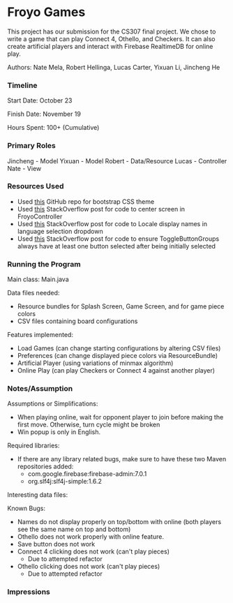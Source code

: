 Froyo Games
====
This project has our submission for the CS307 final project. We chose to write a game that can play
Connect 4, Othello, and Checkers. It can also create artificial players and interact with Firebase
RealtimeDB for online play. 

Authors: Nate Mela, Robert Hellinga, Lucas Carter, Yixuan Li, Jincheng He

### Timeline

Start Date: October 23

Finish Date: November 19

Hours Spent: 100+ (Cumulative)

### Primary Roles

Jincheng - Model
Yixuan - Model
Robert - Data/Resource
Lucas - Controller
Nate - View

### Resources Used

* Used [this](https://github.com/dicolar/jbootx) GitHub repo for bootstrap CSS theme
* Used [this](https://stackoverflow.com/questions/46603948/javafx-position-dialog-and-stage-in-center-of-screen) StackOverflow post for code to center screen in FroyoController
* Used [this](https://stackoverflow.com/questions/41634789/javafx-combobox-display-text-but-return-id-on-selection) StackOverflow post for code to Locale display names in language selection dropdown
* Used [this](https://stackoverflow.com/questions/46835087/prevent-a-toggle-group-from-not-having-a-toggle-selected-java-fx) StackOverflow post for code to ensure ToggleButtonGroups always have at least one button selected after being initially selected

### Running the Program

Main class: Main.java

Data files needed:
 * Resource bundles for Splash Screen, Game Screen, and for game piece colors
 * CSV files containing board configurations 

Features implemented:

 * Load Games (can change starting configurations by altering CSV files)
 * Preferences (can change displayed piece colors via ResourceBundle)
 * Artificial Player (using variations of minmax algorithm)
 * Online Play (can play Checkers or Connect 4 against another player)

### Notes/Assumption

Assumptions or Simplifications:
 * When playing online, wait for opponent player to join before making the first move. Otherwise, turn cycle might be broken
 * Win popup is only in English. 

Required libraries:
 * If there are any library related bugs, make sure to have these two Maven repositories added:
    * com.google.firebase:firebase-admin:7.0.1
    * org.slf4j:slf4j-simple:1.6.2

Interesting data files: 

Known Bugs: 
 * Names do not display properly on top/bottom with online (both players see the same name on top and bottom)
 * Othello does not work properly with online feature. 
 * Save button does not work
 * Connect 4 clicking does not work (can't play pieces)
    * Due to attempted refactor
 * Othello clicking does not work (can't play pieces)
    * Due to attempted refactor
 
### Impressions

